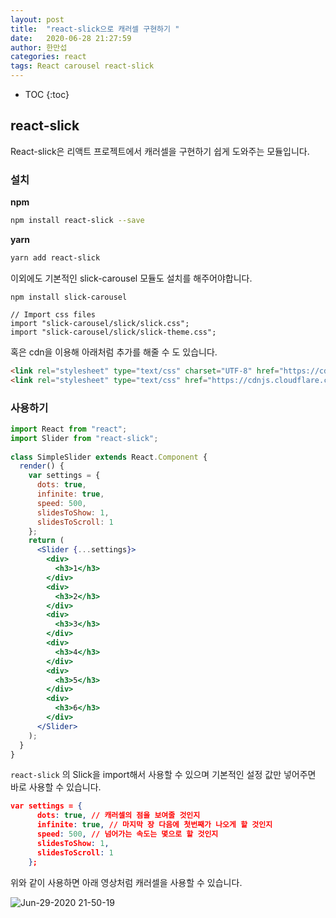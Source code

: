 ```yaml
---
layout: post
title:  "react-slick으로 캐러셀 구현하기 "
date:   2020-06-28 21:27:59
author: 한만섭
categories: react
tags: React carousel react-slick
---
```


* TOC
{:toc}


## react-slick

React-slick은 리액트 프로젝트에서 캐러셀을 구현하기 쉽게 도와주는 모듈입니다. 



### 설치

**npm**

```bash
npm install react-slick --save
```

**yarn**

```bash
yarn add react-slick
```

이외에도 기본적인 slick-carousel 모듈도 설치를 해주어야합니다. 

```
npm install slick-carousel
 
// Import css files
import "slick-carousel/slick/slick.css";
import "slick-carousel/slick/slick-theme.css";
```

혹은 cdn을 이용해 아래처럼 추가를 해줄 수 도 있습니다. 

```html
<link rel="stylesheet" type="text/css" charset="UTF-8" href="https://cdnjs.cloudflare.com/ajax/libs/slick-carousel/1.6.0/slick.min.css" />
<link rel="stylesheet" type="text/css" href="https://cdnjs.cloudflare.com/ajax/libs/slick-carousel/1.6.0/slick-theme.min.css" />
```

<script async src="https://pagead2.googlesyndication.com/pagead/js/adsbygoogle.js"></script>
<!-- n잡 블로그 사각형 -->
<ins class="adsbygoogle"
     style="display:block"
     data-ad-client="ca-pub-4877378276818686"
     data-ad-slot="2552901794"
     data-ad-format="auto"
     data-full-width-responsive="true"></ins>
<script>
     (adsbygoogle = window.adsbygoogle || []).push({});
</script>

### 사용하기 

```jsx
import React from "react";
import Slider from "react-slick";
 
class SimpleSlider extends React.Component {
  render() {
    var settings = {
      dots: true,
      infinite: true,
      speed: 500,
      slidesToShow: 1,
      slidesToScroll: 1
    };
    return (
      <Slider {...settings}>
        <div>
          <h3>1</h3>
        </div>
        <div>
          <h3>2</h3>
        </div>
        <div>
          <h3>3</h3>
        </div>
        <div>
          <h3>4</h3>
        </div>
        <div>
          <h3>5</h3>
        </div>
        <div>
          <h3>6</h3>
        </div>
      </Slider>
    );
  }
}
```

`react-slick` 의 Slick을 import해서 사용할 수 있으며 기본적인 설정 값만 넣어주면 바로 사용할 수 있습니다. 

<script async src="https://pagead2.googlesyndication.com/pagead/js/adsbygoogle.js"></script>
<!-- n잡 블로그 사각형 -->
<ins class="adsbygoogle"
     style="display:block"
     data-ad-client="ca-pub-4877378276818686"
     data-ad-slot="2552901794"
     data-ad-format="auto"
     data-full-width-responsive="true"></ins>
<script>
     (adsbygoogle = window.adsbygoogle || []).push({});
</script>

```json
var settings = {
      dots: true, // 캐러셀의 점을 보여줄 것인지
      infinite: true, // 마지막 장 다음에 첫번째가 나오게 할 것인지
      speed: 500, // 넘어가는 속도는 몇으로 할 것인지
      slidesToShow: 1, 
      slidesToScroll: 1
    };
```

위와 같이 사용하면 아래 영상처럼 캐러셀을 사용할 수 있습니다.

![Jun-29-2020 21-50-19](https://user-images.githubusercontent.com/46010705/86007566-8d5d2d80-ba52-11ea-87b9-02c39448e171.gif)

